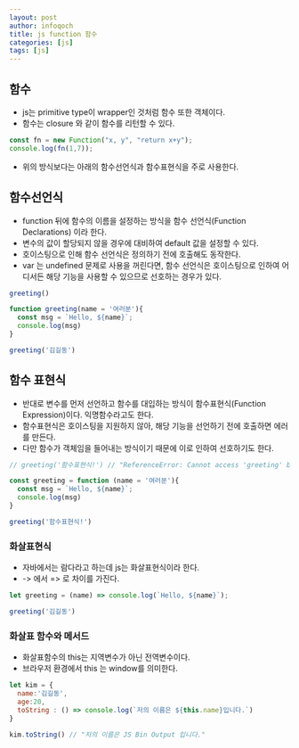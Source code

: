 ```yaml
---
layout: post
author: infoqoch
title: js function 함수
categories: [js]
tags: [js]
---
```


## 함수
- js는 primitive type이 wrapper인 것처럼 함수 또한 객체이다.
- 함수는 closure 와 같이 함수를 리턴할 수 있다. 

```js
const fn = new Function("x, y", "return x+y");
console.log(fn(1,7));
```

- 위의 방식보다는 아래의 함수선언식과 함수표현식을 주로 사용한다. 

## 함수선언식
- function 뒤에 함수의 이름을 설정하는 방식을 함수 선언식(Function Declarations) 이라 한다.
- 변수의 값이 할당되지 않을 경우에 대비하여 default 값을 설정할 수 있다. 
- 호이스팅으로 인해 함수 선언식은 정의하기 전에 호출해도 동작한다. 
- var 는 undefined 문제로 사용을 꺼린다면, 함수 선언식은 호이스팅으로 인하여 어디서든 해당 기능을 사용할 수 있으므로 선호하는 경우가 있다. 

```js
greeting()

function greeting(name = '여러분'){
  const msg = `Hello, ${name}`;
  console.log(msg)
}

greeting('김길동')
```

## 함수 표현식 
- 반대로 변수를 먼저 선언하고 함수를 대입하는 방식이 함수표현식(Function Expression)이다. 익명함수라고도 한다. 
- 함수표현식은 호이스팅을 지원하지 않아, 해당 기능을 선언하기 전에 호출하면 에러를 만든다. 
- 다만 함수가 객체임을 들어내는 방식이기 때문에 이로 인하여 선호하기도 한다. 
  
```js
// greeting('함수표현식!') // "ReferenceError: Cannot access 'greeting' before initialization

const greeting = function (name = '여러분'){
  const msg = `Hello, ${name}`;
  console.log(msg)
}

greeting('함수표현식!')
```

### 화살표현식
- 자바에서는 람다라고 하는데 js는 화살표현식이라 한다.
- -> 에서 => 로 차이를 가진다. 

```js 
let greeting = (name) => console.log(`Hello, ${name}`);

greeting('김길동')
```

### 화살표 함수와 메서드
- 화살표함수의 this는 지역변수가 아닌 전역변수이다. 
- 브라우저 환경에서 this 는 window를 의미한다. 
  
```js
let kim = {
  name:'김길동',
  age:20,
  toString : () => console.log(`저의 이름은 ${this.name}입니다.`)
}

kim.toString() // "저의 이름은 JS Bin Output 입니다."
``` 